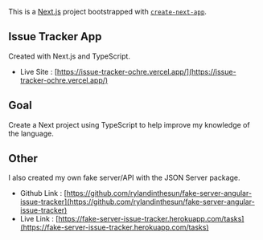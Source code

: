This is a [Next.js](https://nextjs.org/) project bootstrapped with [`create-next-app`](https://github.com/vercel/next.js/tree/canary/packages/create-next-app).

## Issue Tracker App

Created with Next.js and TypeScript.

- Live Site : [https://issue-tracker-ochre.vercel.app/](https://issue-tracker-ochre.vercel.app/)

## Goal

Create a Next project using TypeScript to help improve my knowledge of the language.

## Other

I also created my own fake server/API with the JSON Server package.

- Github Link : [https://github.com/rylandinthesun/fake-server-angular-issue-tracker](https://github.com/rylandinthesun/fake-server-angular-issue-tracker)
- Live Link : [https://fake-server-issue-tracker.herokuapp.com/tasks](https://fake-server-issue-tracker.herokuapp.com/tasks)